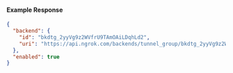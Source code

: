<!-- Code generated for API Clients. DO NOT EDIT. -->

#### Example Response

```json
{
  "backend": {
    "id": "bkdtg_2yyVg9z2WVfrU9TAmOAiLDqhLd2",
    "uri": "https://api.ngrok.com/backends/tunnel_group/bkdtg_2yyVg9z2WVfrU9TAmOAiLDqhLd2"
  },
  "enabled": true
}
```
